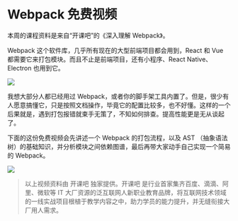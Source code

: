 # Webpack 免费视频

本周的课程资料是来自“开课吧”的《深入理解 Webpack》。

Webpack 这个软件库，几乎所有现在的大型前端项目都会用到，React 和 Vue 都需要它来打包模块。而且不止是前端项目，还有小程序、React Native、Electron 也用到它。

![](https://www.wangbase.com/blogimg/asset/202004/bg2020040905.jpg)

我想大部分人都已经用过 Webpack，或者你的脚手架工具内置了。但是，很少有人愿意搞懂它，只是按照文档操作，毕竟它的配置比较多，也不好懂。这样的一个后果就是，遇到打包报错就束手无策了，不知如何排查。提高性能更是无从谈起了。

下面的这份免费视频会先讲述一个 Webpack 的打包流程，以及 AST （抽象语法树）的基础知识，并分析模块之间依赖图谱，最后再带大家动手自己实现一个简易的 Webpack。

![](https://www.wangbase.com/blogimg/asset/202004/bg2020040906.jpg)

> 以上视频资料由 开课吧 独家提供。开课吧 是行业首家集齐百度、滴滴、阿里、微软等 IT 大厂资源的泛互联网人新职业教育品牌，将互联网技术领域的一线实战项目根植于教学内容之中，助力学员的能力提升，并无缝衔接大厂用人需求。


